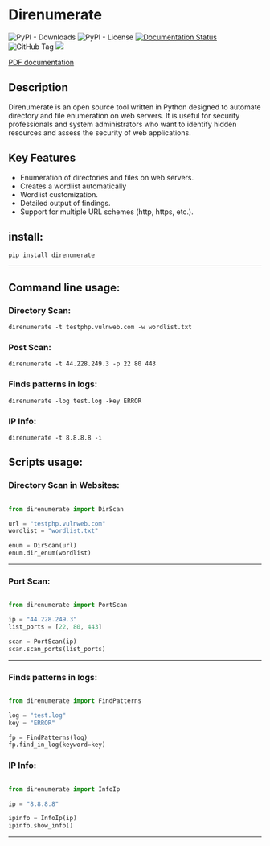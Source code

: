# Direnumerate


![PyPI - Downloads](https://img.shields.io/pypi/dm/direnumerate)
![PyPI - License](https://img.shields.io/pypi/l/direnumerate)
[![Documentation Status](https://readthedocs.org/projects/direnumerate/badge/?version=latest)](https://direnumerate.readthedocs.io/en/latest/?badge=latest)
![GitHub Tag](https://img.shields.io/github/v/tag/JuanBindez/direnumerate?include_prereleases&link=https%3A%2F%2Fgithub.com%2FJuanBindez%2Fdirenumerate%2Ftags)
<a href="https://pypi.org/project/direnumerate/"><img src="https://img.shields.io/pypi/v/direnumerate" /></a>

[PDF documentation](https://direnumerate.readthedocs.io/_/downloads/en/latest/pdf/)

## Description

Direnumerate is an open source tool written in Python designed to automate directory and file enumeration on web servers. It is useful for security professionals and system administrators who want to identify hidden resources and assess the security of web applications.

## Key Features

- Enumeration of directories and files on web servers.
- Creates a wordlist automatically
- Wordlist customization.
- Detailed output of findings.
- Support for multiple URL schemes (http, https, etc.).


## install:

    pip install direnumerate

-----------------

## Command line usage:

### Directory Scan:

    direnumerate -t testphp.vulnweb.com -w wordlist.txt

### Post Scan:

    direnumerate -t 44.228.249.3 -p 22 80 443

### Finds patterns in logs:

    direnumerate -log test.log -key ERROR

### IP Info:

    direnumerate -t 8.8.8.8 -i


## Scripts usage:

### Directory Scan in Websites:

```python

from direnumerate import DirScan

url = "testphp.vulnweb.com"
wordlist = "wordlist.txt"

enum = DirScan(url)
enum.dir_enum(wordlist)
```
----------

### Port Scan:

```python

from direnumerate import PortScan

ip = "44.228.249.3"
list_ports = [22, 80, 443]

scan = PortScan(ip)
scan.scan_ports(list_ports)

```
----------

### Finds patterns in logs:

```python

from direnumerate import FindPatterns

log = "test.log"
key = "ERROR"

fp = FindPatterns(log)
fp.find_in_log(keyword=key)
```

### IP Info:

```python

from direnumerate import InfoIp

ip = "8.8.8.8"

ipinfo = InfoIp(ip)
ipinfo.show_info()

```
----------
